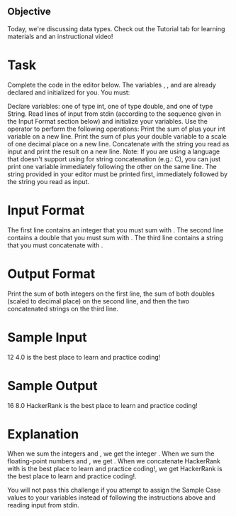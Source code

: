 ## Objective
Today, we're discussing data types. Check out the Tutorial tab for learning materials and an instructional video!

# Task
Complete the code in the editor below. The variables , , and  are already declared and initialized for you. You must:

Declare  variables: one of type int, one of type double, and one of type String.
Read  lines of input from stdin (according to the sequence given in the Input Format section below) and initialize your  variables.
Use the  operator to perform the following operations:
Print the sum of  plus your int variable on a new line.
Print the sum of  plus your double variable to a scale of one decimal place on a new line.
Concatenate  with the string you read as input and print the result on a new line.
Note: If you are using a language that doesn't support using  for string concatenation (e.g.: C), you can just print one variable immediately following the other on the same line. The string provided in your editor must be printed first, immediately followed by the string you read as input.

# Input Format

The first line contains an integer that you must sum with .
The second line contains a double that you must sum with .
The third line contains a string that you must concatenate with .

# Output Format

Print the sum of both integers on the first line, the sum of both doubles (scaled to  decimal place) on the second line, and then the two concatenated strings on the third line.

# Sample Input

12
4.0
is the best place to learn and practice coding!
# Sample Output

16
8.0
HackerRank is the best place to learn and practice coding!
# Explanation

When we sum the integers  and , we get the integer .
When we sum the floating-point numbers  and , we get .
When we concatenate HackerRank with is the best place to learn and practice coding!, we get HackerRank is the best place to learn and practice coding!.

You will not pass this challenge if you attempt to assign the Sample Case values to your variables instead of following the instructions above and reading input from stdin.